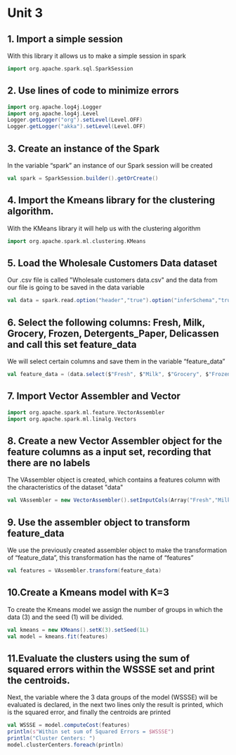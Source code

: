 # Unit 3

## 1. Import a simple session
With this library it allows us to make a simple session in spark
```scala
import org.apache.spark.sql.SparkSession
```

## 2. Use lines of code to minimize errors
```scala
import org.apache.log4j.Logger
import org.apache.log4j.Level
Logger.getLogger("org").setLevel(Level.OFF)
Logger.getLogger("akka").setLevel(Level.OFF)
```

## 3. Create an instance of the Spark 
In the variable “spark” an instance of our Spark session will be created
```scala
val spark = SparkSession.builder().getOrCreate()
```

## 4. Import the Kmeans library for the clustering algorithm.
With the KMeans library it will help us with the clustering algorithm
```scala
import org.apache.spark.ml.clustering.KMeans
```

## 5. Load the Wholesale Customers Data dataset
Our .csv file is called "Wholesale customers data.csv" and the data from our file is going to be saved in the data variable
```scala
val data = spark.read.option("header","true").option("inferSchema","true").format("csv").load("Wholesale customers data.csv")
```

## 6. Select the following columns: Fresh, Milk, Grocery, Frozen, Detergents_Paper, Delicassen and call this set feature_data
We will select certain columns and save them in the variable “feature_data”
```scala
val feature_data = (data.select($"Fresh", $"Milk", $"Grocery", $"Frozen", $"Detergents_Paper", $"Delicassen"))
```

## 7. Import Vector Assembler and Vector
```scala
import org.apache.spark.ml.feature.VectorAssembler
import org.apache.spark.ml.linalg.Vectors
```

## 8. Create a new Vector Assembler object for the feature columns as a input set, recording that there are no labels
The VAssembler object is created, which contains a features column with the characteristics of the dataset "data"
```scala
val VAssembler = new VectorAssembler().setInputCols(Array("Fresh","Milk","Grocery","Frozen","Detergents_Paper","Delicassen")).setOutputCol("features")
```

## 9. Use the assembler object to transform feature_data
We use the previously created assembler object to make the transformation of “feature_data”, this transformation has the name of “features”
```scala
val features = VAssembler.transform(feature_data)
```

## 10.Create a Kmeans model with K=3
To create the Kmeans model we assign the number of groups in which the data (3) and the seed (1) will be divided.
```scala
val kmeans = new KMeans().setK(3).setSeed(1L)
val model = kmeans.fit(features)
```

## 11.Evaluate the clusters using the sum of squared errors within the WSSSE set and print the centroids.
Next, the variable where the 3 data groups of the model (WSSSE) will be evaluated is declared, in the next two lines only the result is printed, which is the squared error, and finally the centroids are printed
```scala
val WSSSE = model.computeCost(features)
println(s"Within set sum of Squared Errors = $WSSSE")
println("Cluster Centers: ")
model.clusterCenters.foreach(println)
```
